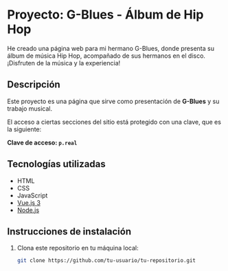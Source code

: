 # Proyecto: G-Blues - Álbum de Hip Hop

He creado una página web para mi hermano G-Blues, donde presenta su álbum de música Hip Hop, acompañado de sus hermanos en el disco. ¡Disfruten de la música y la experiencia!

## Descripción

Este proyecto es una página que sirve como presentación de **G-Blues** y su trabajo musical. 

El acceso a ciertas secciones del sitio está protegido con una clave, que es la siguiente:

**Clave de acceso: `p.real`**

## Tecnologías utilizadas

- HTML
- CSS
- JavaScript
- [Vue.js 3](https://vuejs.org/)
- [Node.js](https://nodejs.org/)

## Instrucciones de instalación

1. Clona este repositorio en tu máquina local:

   ```bash
   git clone https://github.com/tu-usuario/tu-repositorio.git
